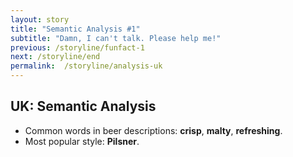```yaml
---
layout: story
title: "Semantic Analysis #1"
subtitle: "Damn, I can't talk. Please help me!"
previous: /storyline/funfact-1
next: /storyline/end
permalink:  /storyline/analysis-uk
---
```


## UK: Semantic Analysis
- Common words in beer descriptions: **crisp**, **malty**, **refreshing**.
- Most popular style: **Pilsner**.


